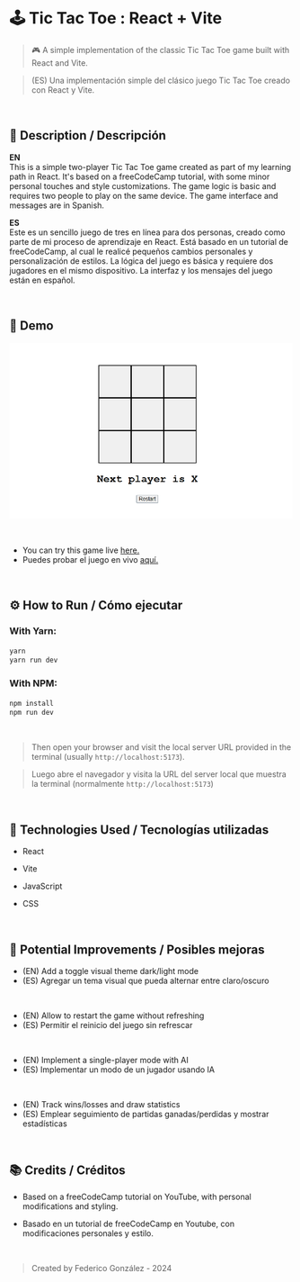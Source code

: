 # 🕹️ Tic Tac Toe : React + Vite  

> 🎮 A simple implementation of the classic Tic Tac Toe game built with React and Vite.

> (ES) Una implementación simple del clásico juego Tic Tac Toe creado con React y Vite.

<br>

## 📌 Description / Descripción

**EN**  
This is a simple two-player Tic Tac Toe game created as part of my learning path in React. It's based on a freeCodeCamp tutorial, with some minor personal touches and style customizations. The game logic is basic and requires two people to play on the same device. The game interface and messages are in Spanish.

**ES**  
Este es un sencillo juego de tres en línea para dos personas, creado como parte de mi proceso de aprendizaje en React. Está basado en un tutorial de freeCodeCamp, al cual le realicé pequeños cambios personales y personalización de estilos. La lógica del juego es básica y requiere dos jugadores en el mismo dispositivo. La interfaz y los mensajes del juego están en español.

<br>

## 🎥 Demo 

![Demo del juego](./demo.gif)

<br>

- You can try this game live [here.](https://codenamecoffee.github.io/TicTacToe_React/)
- Puedes probar el juego en vivo [aquí.](https://codenamecoffee.github.io/TicTacToe_React/)
  
<br>

## ⚙️ How to Run / Cómo ejecutar

### With Yarn:

```bash
yarn
yarn run dev
```

### With NPM:

```bash
npm install
npm run dev
```

<br>

> Then open your browser and visit the local server URL provided in the terminal (usually `http://localhost:5173`).

> Luego abre el navegador y visita la URL del server local que muestra la terminal (normalmente `http://localhost:5173`) 

<br>

## 🚀 Technologies Used / Tecnologías utilizadas

* React

* Vite

* JavaScript

* CSS

<br>

## 🧠 Potential Improvements / Posibles mejoras

* (EN) Add a toggle visual theme dark/light mode
* (ES) Agregar un tema visual que pueda alternar entre claro/oscuro

<br>

* (EN) Allow to restart the game without refreshing
* (ES) Permitir el reinicio del juego sin refrescar

<br>

* (EN) Implement a single-player mode with AI
* (ES) Implementar un modo de un jugador usando IA

<br>

* (EN) Track wins/losses and draw statistics
* (ES) Emplear seguimiento de partidas ganadas/perdidas y mostrar estadísticas

<br>
    
## 📚 Credits / Créditos

* Based on a freeCodeCamp tutorial on YouTube, with personal modifications and styling.

* Basado en un tutorial de freeCodeCamp en Youtube, con modificaciones personales y estilo.

<br>

> Created by Federico González - 2024
